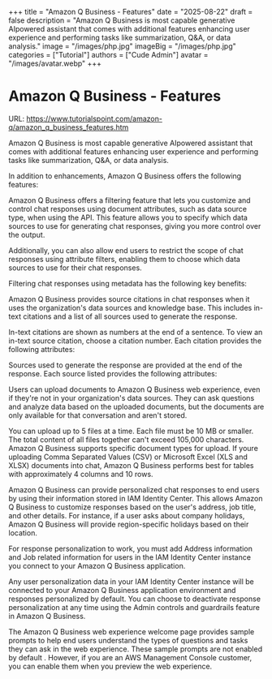 +++
title = "Amazon Q Business - Features"
date = "2025-08-22"
draft = false
description = "Amazon Q Business is most capable generative AIpowered assistant that comes with additional features enhancing user experience and performing tasks like summarization, Q&A, or data analysis."
image = "/images/php.jpg"
imageBig = "/images/php.jpg"
categories = ["Tutorial"]
authors = ["Cude Admin"]
avatar = "/images/avatar.webp"
+++

# Amazon Q Business - Features

URL: https://www.tutorialspoint.com/amazon-q/amazon_q_business_features.htm

Amazon Q Business is most capable generative AIpowered assistant that comes with additional features enhancing user experience and performing tasks like summarization, Q&A, or data analysis.

In addition to enhancements, Amazon Q Business offers the following features:

Amazon Q Business offers a filtering feature that lets you customize and control chat responses using document attributes, such as data source type, when using the API. This feature allows you to specify which data sources to use for generating chat responses, giving you more control over the output.

Additionally, you can also allow end users to restrict the scope of chat responses using attribute filters, enabling them to choose which data sources to use for their chat responses.

Filtering chat responses using metadata has the following key benefits:

Amazon Q Business provides source citations in chat responses when it uses the organization's data sources and knowledge base. This includes in-text citations and a list of all sources used to generate the response.

In-text citations are shown as numbers at the end of a sentence. To view an in-text source citation, choose a citation number. Each citation provides the following attributes:

Sources used to generate the response are provided at the end of the response. Each source listed provides the following attributes:

Users can upload documents to Amazon Q Business web experience, even if they're not in your organization's data sources. They can ask questions and analyze data based on the uploaded documents, but the documents are only available for that conversation and aren't stored.

You can upload up to 5 files at a time. Each file must be 10 MB or smaller. The total content of all files together can't exceed 105,000 characters. Amazon Q Business supports specific document types for upload. If youre uploading Comma Separated Values (CSV) or Microsoft Excel (XLS and XLSX) documents into chat, Amazon Q Business performs best for tables with approximately 4 columns and 10 rows.

Amazon Q Business can provide personalized chat responses to end users by using their information stored in IAM Identity Center. This allows Amazon Q Business to customize responses based on the user's address, job title, and other details. For instance, if a user asks about company holidays, Amazon Q Business will provide region-specific holidays based on their location.

For response personalization to work, you must add Address information and Job related information for users in the IAM Identity Center instance you connect to your Amazon Q Business application.

Any user personalization data in your IAM Identity Center instance will be connected to your Amazon Q Business application environment and responses personalized by default. You can choose to deactivate response personalization at any time using the Admin controls and guardrails feature in Amazon Q Business.

The Amazon Q Business web experience welcome page provides sample prompts to help end users understand the types of questions and tasks they can ask in the web experience. These sample prompts are not enabled by default . However, if you are an AWS Management Console customer, you can enable them when you preview the web experience.
